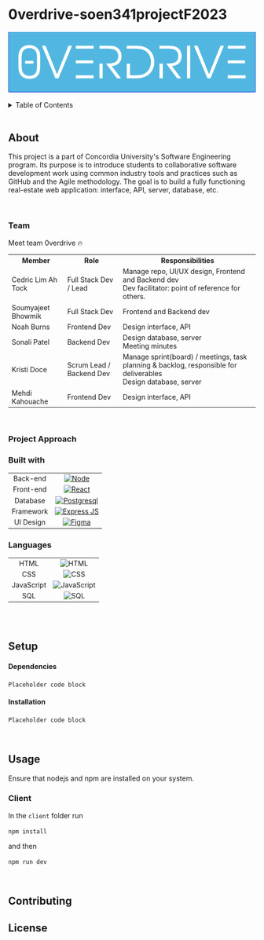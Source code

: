 # 0verdrive-soen341projectF2023

![Logo](./media/logo.png)

<details>
  <summary>Table of Contents</summary>
  <ol>
    <li>
      <a href="#about-">About</a>
      <ul>
        <li><a href="#team">Team</a></li>
        <li><a href="#project">Project Approach</a></li>
        <li><a href="#built-with">Built With</a></li>
      </ul>
    </li>
    <li>
      <a href="#Setup">Setup</a>
      <ul>
        <li><a href="#dependencies">Dependencies</a></li>
        <li><a href="#installation">Installation</a></li>
      </ul>
    </li>
    <li><a href="#usage">Usage</a></li>
    <li><a href="#contributing">Contributing</a></li>
    <li><a href="#license">License</a></li>
  </ol>
</details>

<br>

## About

This project is a part of Concordia University's Software Engineering program. Its purpose is to introduce students to collaborative software development work using common industry tools and practices such as GitHub and the Agile methodology. The goal is to build a fully functioning real-estate web application: interface, API, server, database, etc.

<br>

### Team

Meet team 0verdrive :fire:
<table>
    <tr>
        <th>Member</th>
        <th>Role</th>
        <th>Responsibilities</th>
    </tr>
    <tr>
        <td>Cedric Lim Ah Tock</td>
        <td>Full Stack Dev / Lead</td>
        <td>Manage repo, UI/UX design, Frontend and Backend dev<br>
          Dev facilitator: point of reference for others.</td>
    </tr>
    <tr>
        <td>Soumyajeet Bhowmik</td>
        <td>Full Stack Dev</td>
        <td>Frontend and Backend dev</td>
    </tr>
    <tr>
        <td>Noah Burns</td>
        <td>Frontend Dev</td>
        <td>Design interface, API</td>
    </tr>
    <tr>
        <td>Sonali Patel</td>
        <td>Backend Dev</td>
        <td>Design database, server<br>
          Meeting minutes</td>
    </tr>
    <tr>
        <td>Kristi Doce</td>
        <td>Scrum Lead / Backend Dev</td>
        <td>
          Manage sprint(board) / meetings, task planning & backlog, responsible for deliverables<br>
          Design database, server
        </td>
    </tr>
    <tr>
        <td>Mehdi Kahouache</td>
        <td>Frontend Dev</td>
        <td>Design interface, API</td>
    </tr>
</table>

<br>

### Project Approach

### Built with

|       |                                                  |
| :---: | :----------------------------------------------: |
| Back-end  | [![Node][node-shield]][node-url]    |
| Front-end | [![React][react-shield]][react-url]  |
| Database | [![Postgresql][postgresql-shield]][postgresql-url] |
| Framework | [![Express JS][express-shield]][express-url] |
| UI Design | [![Figma][figma-shield]][figma-url] |

### Languages

|       |                                                  |
| :---: | :----------------------------------------------: |
|  HTML  | ![HTML][html-shield]  |
| CSS | ![CSS][css-shield]  |
| JavaScript | ![JavaScript][js-shield]|
| SQL | ![SQL][sql-shield]|

<br><br>

## Setup

#### Dependencies

```Placeholder code block```

#### Installation

```Placeholder code block```

<br>

## Usage

Ensure that nodejs and npm are installed on your system.

### Client

In the ```client``` folder run

```npm install```

and then

```npm run dev```

<br>

## Contributing

## License


<!-- MARKDOWN LINKS & IMAGES -->
[react-shield]: https://img.shields.io/badge/React-20232A?style=for-the-badge&logo=react
[react-url]: https://reactjs.org/
[node-shield]: https://img.shields.io/badge/NodeJs-20232A?style=for-the-badge&logo=nodedotjs
[node-url]: https://nodejs.org/
[postgresql-shield]: https://img.shields.io/badge/Postgresql-20232A?style=for-the-badge&logo=postgresql
[postgresql-url]: https://www.postgresql.org/
[express-shield]: https://img.shields.io/badge/Express-20232A?style=for-the-badge&logo=express
[express-url]: https://expressjs.com/
[figma-shield]: https://img.shields.io/badge/Figma-20232A?style=for-the-badge&logo=figma
[figma-url]: https://www.figma.com/
[js-shield]: https://img.shields.io/badge/JavaScript-20232A?style=for-the-badge&logo=javascript
[js-url]: https://www.javascript.com/
[html-shield]: https://img.shields.io/badge/HTML5-E34F26?style=for-the-badge&logo=html5
[css-shield]: https://img.shields.io/badge/CSS3-1572B6?style=for-the-badge&logo=css3
[sql-shield]: https://img.shields.io/badge/SQL-20232A?style=for-the-badge&logo=sql
